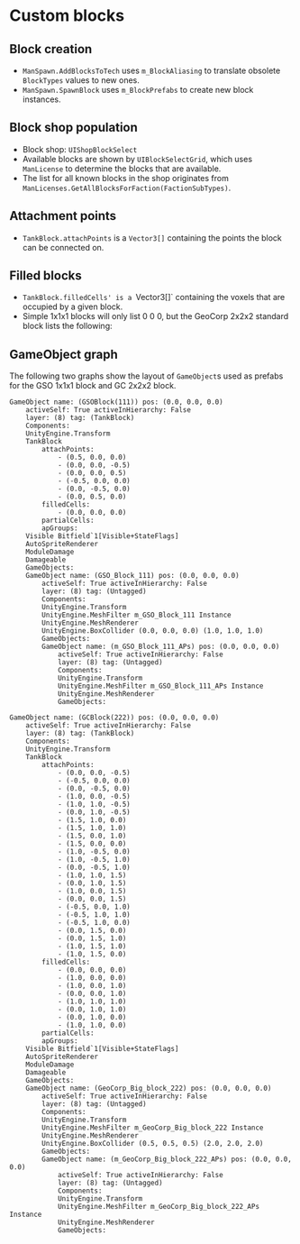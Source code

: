 # Custom blocks
## Block creation
- `ManSpawn.AddBlocksToTech` uses `m_BlockAliasing` to translate obsolete `BlockTypes` values to new ones.
- `ManSpawn.SpawnBlock` uses `m_BlockPrefabs` to create new block instances.

## Block shop population
- Block shop: `UIShopBlockSelect`
- Available blocks are shown by `UIBlockSelectGrid`, which uses `ManLicense` to determine the blocks that are available.
- The list for all known blocks in the shop originates from `ManLicenses.GetAllBlocksForFaction(FactionSubTypes)`.

## Attachment points
- `TankBlock.attachPoints` is a `Vector3[]` containing the points the block can be connected on.

## Filled blocks
- `TankBlock.filledCells' is a `Vector3[]` containing the voxels that are occupied by a given block.
- Simple 1x1x1 blocks will only list 0 0 0, but the GeoCorp 2x2x2 standard block lists the following:

## GameObject graph
The following two graphs show the layout of `GameObject`s used as prefabs for the GSO 1x1x1 block and GC 2x2x2 block.
```
GameObject name: (GSOBlock(111)) pos: (0.0, 0.0, 0.0)
	activeSelf: True activeInHierarchy: False
	layer: (8) tag: (TankBlock)
	Components:
	UnityEngine.Transform 
	TankBlock 
		attachPoints:
			- (0.5, 0.0, 0.0)
			- (0.0, 0.0, -0.5)
			- (0.0, 0.0, 0.5)
			- (-0.5, 0.0, 0.0)
			- (0.0, -0.5, 0.0)
			- (0.0, 0.5, 0.0)
		filledCells:
			- (0.0, 0.0, 0.0)
		partialCells:
		apGroups:
	Visible Bitfield`1[Visible+StateFlags]
	AutoSpriteRenderer 
	ModuleDamage 
	Damageable 
	GameObjects:
	GameObject name: (GSO_Block_111) pos: (0.0, 0.0, 0.0)
		activeSelf: True activeInHierarchy: False
		layer: (8) tag: (Untagged)
		Components:
		UnityEngine.Transform 
		UnityEngine.MeshFilter m_GSO_Block_111 Instance
		UnityEngine.MeshRenderer 
		UnityEngine.BoxCollider (0.0, 0.0, 0.0) (1.0, 1.0, 1.0)
		GameObjects:
		GameObject name: (m_GSO_Block_111_APs) pos: (0.0, 0.0, 0.0)
			activeSelf: True activeInHierarchy: False
			layer: (8) tag: (Untagged)
			Components:
			UnityEngine.Transform 
			UnityEngine.MeshFilter m_GSO_Block_111_APs Instance
			UnityEngine.MeshRenderer 
			GameObjects:
```

```
GameObject name: (GCBlock(222)) pos: (0.0, 0.0, 0.0)
	activeSelf: True activeInHierarchy: False
	layer: (8) tag: (TankBlock)
	Components:
	UnityEngine.Transform 
	TankBlock 
		attachPoints:
			- (0.0, 0.0, -0.5)
			- (-0.5, 0.0, 0.0)
			- (0.0, -0.5, 0.0)
			- (1.0, 0.0, -0.5)
			- (1.0, 1.0, -0.5)
			- (0.0, 1.0, -0.5)
			- (1.5, 1.0, 0.0)
			- (1.5, 1.0, 1.0)
			- (1.5, 0.0, 1.0)
			- (1.5, 0.0, 0.0)
			- (1.0, -0.5, 0.0)
			- (1.0, -0.5, 1.0)
			- (0.0, -0.5, 1.0)
			- (1.0, 1.0, 1.5)
			- (0.0, 1.0, 1.5)
			- (1.0, 0.0, 1.5)
			- (0.0, 0.0, 1.5)
			- (-0.5, 0.0, 1.0)
			- (-0.5, 1.0, 1.0)
			- (-0.5, 1.0, 0.0)
			- (0.0, 1.5, 0.0)
			- (0.0, 1.5, 1.0)
			- (1.0, 1.5, 1.0)
			- (1.0, 1.5, 0.0)
		filledCells:
			- (0.0, 0.0, 0.0)
			- (1.0, 0.0, 0.0)
			- (1.0, 0.0, 1.0)
			- (0.0, 0.0, 1.0)
			- (1.0, 1.0, 1.0)
			- (0.0, 1.0, 1.0)
			- (0.0, 1.0, 0.0)
			- (1.0, 1.0, 0.0)
		partialCells:
		apGroups:
	Visible Bitfield`1[Visible+StateFlags]
	AutoSpriteRenderer 
	ModuleDamage 
	Damageable 
	GameObjects:
	GameObject name: (GeoCorp_Big_block_222) pos: (0.0, 0.0, 0.0)
		activeSelf: True activeInHierarchy: False
		layer: (8) tag: (Untagged)
		Components:
		UnityEngine.Transform 
		UnityEngine.MeshFilter m_GeoCorp_Big_block_222 Instance
		UnityEngine.MeshRenderer 
		UnityEngine.BoxCollider (0.5, 0.5, 0.5) (2.0, 2.0, 2.0)
		GameObjects:
		GameObject name: (m_GeoCorp_Big_block_222_APs) pos: (0.0, 0.0, 0.0)
			activeSelf: True activeInHierarchy: False
			layer: (8) tag: (Untagged)
			Components:
			UnityEngine.Transform 
			UnityEngine.MeshFilter m_GeoCorp_Big_block_222_APs Instance
			UnityEngine.MeshRenderer 
			GameObjects:
```
